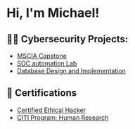 <h1>Hi, I'm Michael! </h1>

<h2>👨‍💻 Cybersecurity Projects:</h2>

- [MSCIA Capstone](https://github.com/MichaelOmali/MSCIA-Capstone/blob/main/README.md)
- [SOC automation Lab](https://github.com/MichaelOmali/SOC-Automation-Lab/blob/main/README.md)
- [Database Design and Implementation ](https://github.com/joshmadakor1/Algorithms-Practice)

<h2>📃 Certifications</h2>

- [Certified Ethical Hacker](https://ibb.co/5LYDH90)
- [CITI Program: Human Research](https://ibb.co/PFZVCkm)
  
